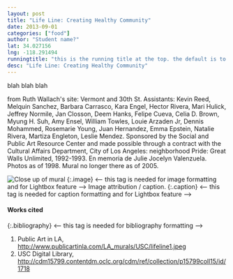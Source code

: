 ```yaml
---
layout: post
title: "Life Line: Creating Healthy Community"
date: 2013-09-01
categories: ["food"]
author: "Student name?"
lat: 34.027156
lng: -118.291494
runningtitle: "this is the running title at the top. the default is to display the site title, so to activate the running title you will need to uncomment in the post.html layout"
desc: "Life Line: Creating Healthy Community"
---
```

blah blah blah

from Ruth Wallach's site:
Vermont and 30th St. Assistants: Kevin Reed, Melquin Sanchez, Barbara Carrasco, Kara Engel, Hector Rivera, Mari Hulick, Jeffrey Normile, Jan Closson, Deem Hanks, Felipe Cueva, Celia D. Brown, Myung H. Suh, Amy Ensel, William Towles, Louie Arzaden Jr, Dennis Mohammed, Rosemarie Young, Juan Hernandez, Emma Epstein, Natalie Rivera, Martiza Engleton, Leslie Mendez. Sponsored by the Social and Public Art Resource Center and made possible through a contract with the Cultural Affairs Department, City of Los Angeles: neighborhood Pride: Great Walls Unlimited, 1992-1993. En memoria de Julie Jocelyn Valenzuela. Photos as of 1998. Mural no longer there as of 2005.

![Close up of mural](http://www.publicartinla.com/LA_murals/USC/lifeline1.jpeg)
   {:.image} <-- this tag is needed for image formatting and for Lightbox feature -->
Image attribution / caption.
   {:.caption} <-- this tag is needed for caption formatting and for Lightbox feature -->

#### Works cited

{:.bibliography} <-- this tag is needed for bibliography formatting -->
1. Public Art in LA, http://www.publicartinla.com/LA_murals/USC/lifeline1.jpeg
2. USC Digital Library, http://cdm15799.contentdm.oclc.org/cdm/ref/collection/p15799coll15/id/1718
